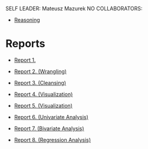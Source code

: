 SELF LEADER: Mateusz Mazurek
NO COLLABORATORS:
- [Reasoning](Reasoning.md)

# Reports

- [Report 1.](Report1.md)

- [Report 2. (Wrangling)](Report2.md)

- [Report 3. (Cleansing)](Exercise%204/Exercise%204.md)

- [Report 4. (Visualization)](Exercise%205/Exercise5.md)
- [Report 5. (Visualization)](Exercise%206/Exercise6.md)

- [Report 6. (Univariate Analysis)](Exercise8/Exercise8.md)

- [Report 7. (Bivariate Analysis)](Exercise9/Exercise9.md)

- [Report 8. (Regression Analysis)](Exercise10/Exercise10.md)
